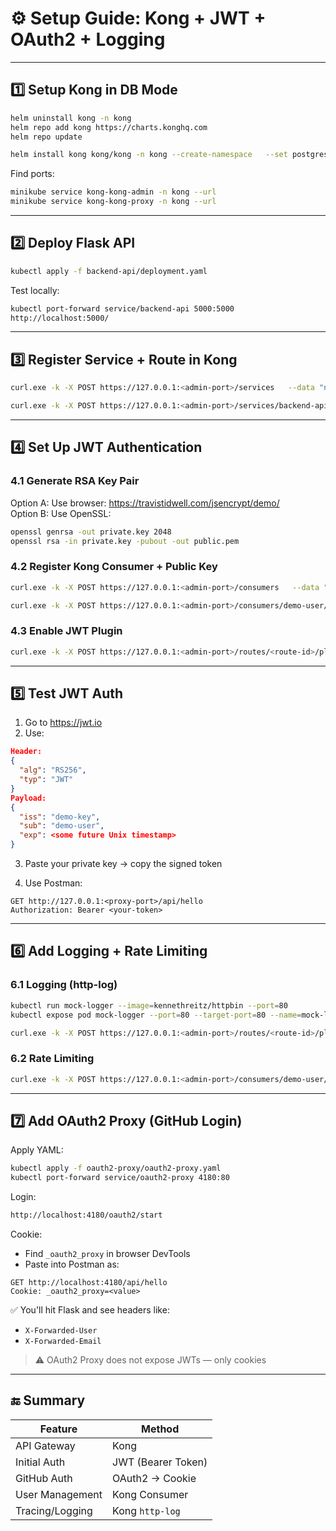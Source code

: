 # ⚙️ Setup Guide: Kong + JWT + OAuth2 + Logging

---

## 1️⃣ Setup Kong in DB Mode

```bash
helm uninstall kong -n kong
helm repo add kong https://charts.konghq.com
helm repo update

helm install kong kong/kong -n kong --create-namespace   --set postgresql.enabled=true   --set env.database=postgres   --set env.pg_user=kong   --set env.pg_password=kongpass   --set admin.enabled=true   --set admin.type=NodePort   --set proxy.type=NodePort   --wait --timeout 5m
```

Find ports:

```bash
minikube service kong-kong-admin -n kong --url
minikube service kong-kong-proxy -n kong --url
```

---

## 2️⃣ Deploy Flask API

```bash
kubectl apply -f backend-api/deployment.yaml
```

Test locally:

```bash
kubectl port-forward service/backend-api 5000:5000
http://localhost:5000/
```

---

## 3️⃣ Register Service + Route in Kong

```bash
curl.exe -k -X POST https://127.0.0.1:<admin-port>/services   --data "name=backend-api"   --data "url=http://backend-api.default.svc.cluster.local"

curl.exe -k -X POST https://127.0.0.1:<admin-port>/services/backend-api/routes   --data "paths[]=/api/hello"   --data "strip_path=false"
```

---

## 4️⃣ Set Up JWT Authentication

### 4.1 Generate RSA Key Pair

Option A: Use browser: https://travistidwell.com/jsencrypt/demo/  
Option B: Use OpenSSL:

```bash
openssl genrsa -out private.key 2048
openssl rsa -in private.key -pubout -out public.pem
```

### 4.2 Register Kong Consumer + Public Key

```bash
curl.exe -k -X POST https://127.0.0.1:<admin-port>/consumers   --data "username=demo-user"

curl.exe -k -X POST https://127.0.0.1:<admin-port>/consumers/demo-user/jwt   --data "algorithm=RS256"   --data "key=demo-key"   --data-urlencode "rsa_public_key=$(Get-Content .\public.pem -Raw)"
```

### 4.3 Enable JWT Plugin

```bash
curl.exe -k -X POST https://127.0.0.1:<admin-port>/routes/<route-id>/plugins   --data "name=jwt"
```

---

## 5️⃣ Test JWT Auth

1. Go to https://jwt.io  
2. Use:

```json
Header:
{
  "alg": "RS256",
  "typ": "JWT"
}
Payload:
{
  "iss": "demo-key",
  "sub": "demo-user",
  "exp": <some future Unix timestamp>
}
```

3. Paste your private key → copy the signed token

4. Use Postman:

```http
GET http://127.0.0.1:<proxy-port>/api/hello
Authorization: Bearer <your-token>
```

---

## 6️⃣ Add Logging + Rate Limiting

### 6.1 Logging (http-log)

```bash
kubectl run mock-logger --image=kennethreitz/httpbin --port=80
kubectl expose pod mock-logger --port=80 --target-port=80 --name=mock-logger

curl.exe -k -X POST https://127.0.0.1:<admin-port>/routes/<route-id>/plugins   --data "name=http-log"   --data "config.http_endpoint=http://mock-logger.default.svc.cluster.local/post"   --data "config.method=POST"
```

### 6.2 Rate Limiting

```bash
curl.exe -k -X POST https://127.0.0.1:<admin-port>/consumers/demo-user/plugins   --data "name=rate-limiting"   --data "config.minute=3"
```

---

## 7️⃣ Add OAuth2 Proxy (GitHub Login)

Apply YAML:

```bash
kubectl apply -f oauth2-proxy/oauth2-proxy.yaml
kubectl port-forward service/oauth2-proxy 4180:80
```

Login:

```bash
http://localhost:4180/oauth2/start
```

Cookie:

- Find `_oauth2_proxy` in browser DevTools
- Paste into Postman as:

```http
GET http://localhost:4180/api/hello
Cookie: _oauth2_proxy=<value>
```

✅ You'll hit Flask and see headers like:

- `X-Forwarded-User`
- `X-Forwarded-Email`

> ⚠ OAuth2 Proxy does not expose JWTs — only cookies

---

## 🔚 Summary

| Feature         | Method             |
| --------------- | ------------------ |
| API Gateway     | Kong               |
| Initial Auth    | JWT (Bearer Token) |
| GitHub Auth     | OAuth2 → Cookie    |
| User Management | Kong Consumer      |
| Tracing/Logging | Kong `http-log`    |


